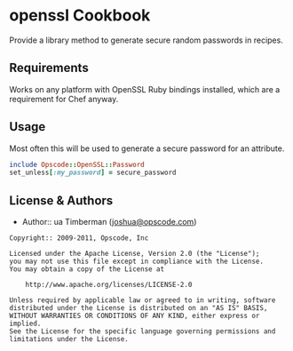 openssl Cookbook
================
Provide a library method to generate secure random passwords in recipes.

Requirements
------------
Works on any platform with OpenSSL Ruby bindings installed, which are a requirement for Chef anyway.


Usage
-----
Most often this will be used to generate a secure password for an attribute.

```ruby
include Opscode::OpenSSL::Password
set_unless[:my_password] = secure_password
```


License & Authors
-----------------
- Author::     ua Timberman (<joshua@opscode.com>)

```text
Copyright:: 2009-2011, Opscode, Inc

Licensed under the Apache License, Version 2.0 (the "License");
you may not use this file except in compliance with the License.
You may obtain a copy of the License at

    http://www.apache.org/licenses/LICENSE-2.0

Unless required by applicable law or agreed to in writing, software
distributed under the License is distributed on an "AS IS" BASIS,
WITHOUT WARRANTIES OR CONDITIONS OF ANY KIND, either express or implied.
See the License for the specific language governing permissions and
limitations under the License.
```
